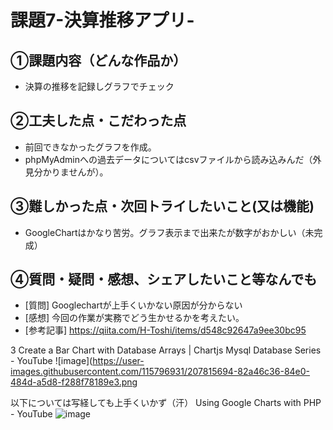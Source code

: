 # 課題7-決算推移アプリ-

## ①課題内容（どんな作品か）
- 決算の推移を記録しグラフでチェック

## ②工夫した点・こだわった点
- 前回できなかったグラフを作成。
- phpMyAdminへの過去データについてはcsvファイルから読み込みんだ（外見分かりませんが）。

## ③難しかった点・次回トライしたいこと(又は機能)
- GoogleChartはかなり苦労。グラフ表示まで出来たが数字がおかしい（未完成）

## ④質問・疑問・感想、シェアしたいこと等なんでも
- [質問] Googlechartが上手くいかない原因が分からない
- [感想] 今回の作業が実務でどう生かせるかを考えたい。
- [参考記事] 
https://qiita.com/H-Toshi/items/d548c92647a9ee30bc95

3 Create a Bar Chart with Database Arrays | Chartjs Mysql Database Series - YouTube
![image](https://user-images.githubusercontent.com/115796931/207815694-82a46c36-84e0-484d-a5d8-f288f78189e3.png

以下については写経しても上手くいかず（汗）
Using Google Charts with PHP - YouTube
![image](https://user-images.githubusercontent.com/115796931/207815754-479cb357-fbe8-42ae-af6e-2359be76e74c.png)
